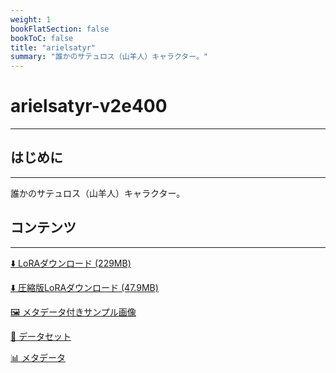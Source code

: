 ```yaml
---
weight: 1
bookFlatSection: false
bookToC: false
title: "arielsatyr"
summary: "誰かのサテュロス（山羊人）キャラクター。"
---
```


<!--markdownlint-disable MD025 MD033 -->

# arielsatyr-v2e400

---

## はじめに

---

誰かのサテュロス（山羊人）キャラクター。

## コンテンツ

---

[⬇️ LoRAダウンロード (229MB)](https://huggingface.co/k4d3/yiff_toolkit/resolve/main/ponyxl_loras/arielsatyr-v2e400.safetensors?download=true)

[⬇️ 圧縮版LoRAダウンロード (47.9MB)](https://huggingface.co/k4d3/yiff_toolkit/resolve/main/ponyxl_loras_shrunk_2/arielsatyr-v2e400_frockpt1_th-3.55.safetensors?download=true)

[🖼️ メタデータ付きサンプル画像](https://huggingface.co/k4d3/yiff_toolkit/tree/main/{})

[📐 データセット](https://huggingface.co/datasets/k4d3/furry/tree/main/{})

[📊 メタデータ](https://huggingface.co/k4d3/yiff_toolkit/raw/main/ponyxl_loras/arielsatyr-v2e400.json)
